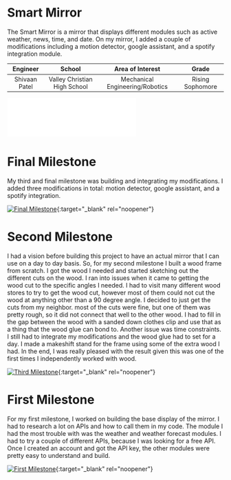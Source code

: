 ﻿# Smart Mirror
The Smart Mirror is a mirror that displays different modules such as active weather, news, time, and date. On my mirror, I added a couple of modifications including a motion detector, google assistant, and a spotify integration module.

| **Engineer** | **School** | **Area of Interest** | **Grade** |
|:--:|:--:|:--:|:--:|
| Shivaan Patel | Valley Christian High School | Mechanical Engineering/Robotics | Rising Sophomore

![Headstone Image](https://github.com/BlueStampEng/BSE_Template_Portfolio/blob/4655d8c4b2f1d0fa5912511d0b39542520b9f88e/branding/BlueStamp-Engineering-Logo-White.png)
  
# Final Milestone
My third and final milestone was building and integrating my modifications. I added three modifications in total: motion detector, google assistant, and a spotify integration.

[![Final Milestone](https://res.cloudinary.com/marcomontalbano/image/upload/v1612573869/video_to_markdown/images/youtube--F7M7imOVGug-c05b58ac6eb4c4700831b2b3070cd403.jpg )](https://www.youtube.com/watch?v=F7M7imOVGug&feature=emb_logo "Final Milestone"){:target="_blank" rel="noopener"}

# Second Milestone
I had a vision before building this project to have an actual mirror that I can use on a day to day basis. So, for my second milestone I built a wood frame from scratch. I got the wood I needed and started sketching out the different cuts on the wood. I ran into issues when it came to getting the wood cut to the specific angles I needed. I had to visit many different wood stores to try to get the wood cut, however most of them could not cut the wood at anything other than a 90 degree angle. I decided to just get the cuts from my neighbor. most of the cuts were fine, but one of them was pretty rough, so it did not connect that well to the other wood. I had to fill in the gap between the wood with a sanded down clothes clip and use that as a thing that the wood glue can bond to. Another issue was time constraints. I still had to integrate my modifications and the wood glue had to set for a day. I made a makeshift stand for the frame using some of the extra wood I had. In the end, I was really pleased with the result given this was one of the first times I independently worked with wood.

[![Third Milestone](https://res.cloudinary.com/marcomontalbano/image/upload/v1612574014/video_to_markdown/images/youtube--y3VAmNlER5Y-c05b58ac6eb4c4700831b2b3070cd403.jpg)](https://www.youtube.com/watch?v=y3VAmNlER5Y&feature=emb_logo "Second Milestone"){:target="_blank" rel="noopener"}
# First Milestone
  

For my first milestone, I worked on building the base display of the mirror. I had to research a lot on APIs and how to call them in my code. The module I had the most trouble with was the weather and weather forecast modules. I had to try a couple of different APIs, because I was looking for a free API. Once I created an account and got the API key, the other modules were pretty easy to understand and build.

[![First Milestone](https://res.cloudinary.com/marcomontalbano/image/upload/v1612574117/video_to_markdown/images/youtube--CaCazFBhYKs-c05b58ac6eb4c4700831b2b3070cd403.jpg)](https://www.youtube.com/watch?v=CaCazFBhYKs "First Milestone"){:target="_blank" rel="noopener"}
